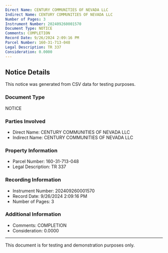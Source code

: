 ```yaml
---
Direct Name: CENTURY COMMUNITIES OF NEVADA LLC
Indirect Name: CENTURY COMMUNITIES OF NEVADA LLC
Number of Pages: 3
Instrument Number: 202409260001570
Document Type: NOTICE
Comments: COMPLETION
Record Date: 9/26/2024 2:09:16 PM
Parcel Number: 160-31-713-048
Legal Description: TR 337
Consideration: 0.0000
---
```


## Notice Details

This notice was generated from CSV data for testing purposes.

### Document Type
NOTICE

### Parties Involved
- Direct Name: CENTURY COMMUNITIES OF NEVADA LLC
- Indirect Name: CENTURY COMMUNITIES OF NEVADA LLC

### Property Information
- Parcel Number: 160-31-713-048
- Legal Description: TR 337

### Recording Information
- Instrument Number: 202409260001570
- Record Date: 9/26/2024 2:09:16 PM
- Number of Pages: 3

### Additional Information
- Comments: COMPLETION
- Consideration: 0.0000

---

This document is for testing and demonstration purposes only.
